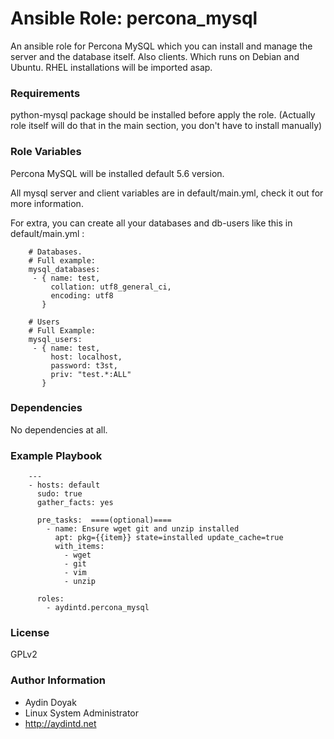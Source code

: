 # Ansible Role: percona_mysql

An ansible role for Percona MySQL which you can install and manage the server and the database itself. Also clients.
 Which runs on Debian and Ubuntu.  RHEL installations will be imported asap.

### Requirements

python-mysql package should be installed before apply the role. (Actually role itself will do that in the main section, you don't have to install manually)

### Role Variables

Percona MySQL will be installed default 5.6 version.

All mysql server and client variables are in default/main.yml, check it out for more information.

For extra, you can create all your databases and db-users like this in default/main.yml :

        # Databases.
        # Full example:
        mysql_databases:
         - { name: test, 
             collation: utf8_general_ci, 
             encoding: utf8 
           }
        
        # Users
        # Full Example:
        mysql_users:
         - { name: test, 
             host: localhost, 
             password: t3st, 
             priv: "test.*:ALL"
           }
        
### Dependencies

No dependencies at all.

### Example Playbook
        ---
        - hosts: default
          sudo: true
          gather_facts: yes
        
          pre_tasks:  ====(optional)==== 
            - name: Ensure wget git and unzip installed
              apt: pkg={{item}} state=installed update_cache=true
              with_items:
                - wget
                - git
                - vim
                - unzip
        
          roles:
            - aydintd.percona_mysql
        
### License

GPLv2

### Author Information

- Aydin Doyak 
- Linux System Administrator 
- http://aydintd.net

